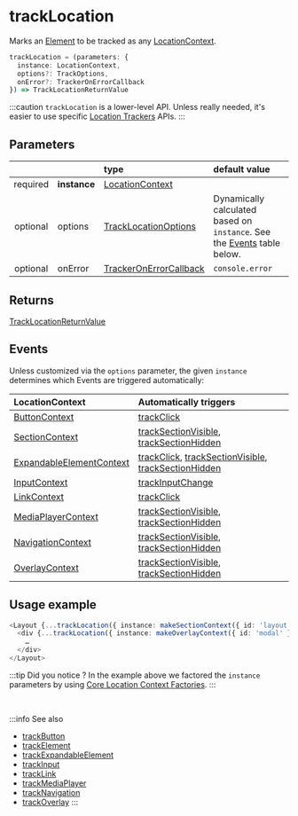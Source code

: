 # trackLocation

Marks an [Element](/tracking/core-concepts/elements.md#elements) to be tracked as any [LocationContext](/taxonomy/location-contexts/overview.md).

```typescript
trackLocation = (parameters: {
  instance: LocationContext,
  options?: TrackOptions,
  onError?: TrackerOnErrorCallback
}) => TrackLocationReturnValue
```

:::caution
`trackLocation` is a lower-level API. Unless really needed, it's easier to use specific [Location Trackers](/tracking/api-reference/location-trackers/overview.md) APIs. 
:::

## Parameters
|          |              | type                                                                                   | default value
| :-:      | :--          | :--                                                                                    | :--           
| required | **instance** | [LocationContext](/taxonomy/location-contexts/overview.md)                             |
| optional | options      | [TrackLocationOptions](/tracking/api-reference/interfaces/TrackLocationOptions.md)     | Dynamically calculated based on `instance`. See the [Events](#events) table below.
| optional | onError      | [TrackerOnErrorCallback](/tracking/api-reference/interfaces/TrackerOnErrorCallback.md) | `console.error`

## Returns
[TrackLocationReturnValue](/tracking/api-reference/interfaces/TrackLocationReturnValue.md) 

## Events
Unless customized via the `options` parameter, the given `instance` determines which Events are triggered automatically:

| LocationContext | Automatically triggers
| :--                                                                                  | :--           
| [ButtonContext](/taxonomy/location-contexts/ButtonContext.md)                        | [trackClick](/tracking/api-reference/event-trackers/trackClick.md)
| [SectionContext](/taxonomy/location-contexts/SectionContext.md)                      | [trackSectionVisible](/tracking/api-reference/event-trackers/trackSectionVisible.md), [trackSectionHidden](/tracking/api-reference/event-trackers/trackSectionHidden.md)
| [ExpandableElementContext](/taxonomy/location-contexts/ExpandanbleElementContext.md) | [trackClick](/tracking/api-reference/event-trackers/trackClick.md), [trackSectionVisible](/tracking/api-reference/event-trackers/trackSectionVisible.md), [trackSectionHidden](/tracking/api-reference/event-trackers/trackSectionHidden.md)
| [InputContext](/taxonomy/location-contexts/InputContext.md)                          | [trackInputChange](/tracking/api-reference/event-trackers/trackInputChange.md)
| [LinkContext](/taxonomy/location-contexts/LinkContext.md)                            | [trackClick](/tracking/api-reference/event-trackers/trackClick.md)
| [MediaPlayerContext](/taxonomy/location-contexts/MediaPlayerContext.md)              | [trackSectionVisible](/tracking/api-reference/event-trackers/trackSectionVisible.md), [trackSectionHidden](/tracking/api-reference/event-trackers/trackSectionHidden.md)
| [NavigationContext](/taxonomy/location-contexts/NavigationContext.md)                | [trackSectionVisible](/tracking/api-reference/event-trackers/trackSectionVisible.md), [trackSectionHidden](/tracking/api-reference/event-trackers/trackSectionHidden.md)
| [OverlayContext](/taxonomy/location-contexts/OverlayContext.md)                      | [trackSectionVisible](/tracking/api-reference/event-trackers/trackSectionVisible.md), [trackSectionHidden](/tracking/api-reference/event-trackers/trackSectionHidden.md)

## Usage example

```typescript jsx
<Layout {...trackLocation({ instance: makeSectionContext({ id: 'layout' }) })}>
  <div {...trackLocation({ instance: makeOverlayContext({ id: 'modal' }) })}>
    …
  </div>
</Layout>
```

:::tip Did you notice ?
In the example above we factored the `instance` parameters by using [Core Location Context Factories](/tracking/api-reference/advanced/core-factories.md#location-context-factories).
:::

<br />

:::info See also
- [trackButton](/tracking/api-reference/location-trackers/trackButton.md)
- [trackElement](/tracking/api-reference/location-trackers/trackElement.md)
- [trackExpandableElement](/tracking/api-reference/location-trackers/trackExpandableElement.md)
- [trackInput](/tracking/api-reference/location-trackers/trackInput.md)
- [trackLink](/tracking/api-reference/location-trackers/trackLink.md)
- [trackMediaPlayer](/tracking/api-reference/location-trackers/trackMediaPlayer.md)
- [trackNavigation](/tracking/api-reference/location-trackers/trackNavigation.md)
- [trackOverlay](/tracking/api-reference/location-trackers/trackOverlay.md)
:::
